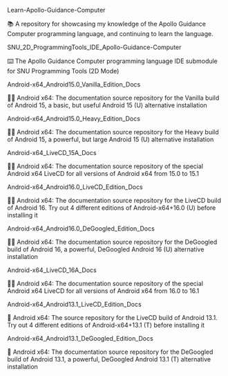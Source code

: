 
Learn-Apollo-Guidance-Computer

📚️ A repository for showcasing my knowledge of the Apollo Guidance Computer programming language, and continuing to learn the language. 

SNU_2D_ProgrammingTools_IDE_Apollo-Guidance-Computer

⌨️ The Apollo Guidance Computer programming language IDE submodule for SNU Programming Tools (2D Mode)

Android-x64_Android15.0_Vanilla_Edition_Docs

🤖️📖️ Android x64: The documentation source repository for the Vanilla build of Android 15, a basic, but useful Android 15 (U) alternative installation

Android-x64_Android15.0_Heavy_Edition_Docs

🤖️📖️ Android x64: The documentation source repository for the Heavy build of Android 15, a powerful, but large Android 15 (U) alternative installation

Android-x64_LiveCD_15A_Docs

🤖️📖️ Android x64: The documentation source repository of the special Android x64 LiveCD for all versions of Android x64 from 15.0 to 15.1

Android-x64_Android16.0_LiveCD_Edition_Docs

🤖️📖️ Android x64: The documentation source repository for the LiveCD build of Android 16. Try out 4 different editions of Android-x64+16.0 (U) before installing it 

Android-x64_Android16.0_DeGoogled_Edition_Docs

🤖️📖️ Android x64: The documentation source repository for the DeGoogled build of Android 16, a powerful, DeGoogled Android 16 (U) alternative installation 

Android-x64_LiveCD_16A_Docs

🤖️📖️ Android x64: The documentation source repository of the special Android x64 LiveCD for all versions of Android x64 from 16.0 to 16.1

Android-x64_Android13.1_LiveCD_Edition_Docs

🤖️ Android x64: The source repository for the LiveCD build of Android 13.1. Try out 4 different editions of Android-x64+13.1 (T) before installing it 

Android-x64_Android13.1_DeGoogled_Edition_Docs

🤖️ Android x64: The documentation source repository for the DeGoogled build of Android 13.1, a powerful, DeGoogled Android 13.1 (T) alternative installation 

